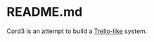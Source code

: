# README.md

Cord3 is an attempt to build a [Trello-like](https://github.com/facebook/react/wiki/Sites-Using-React) system.

